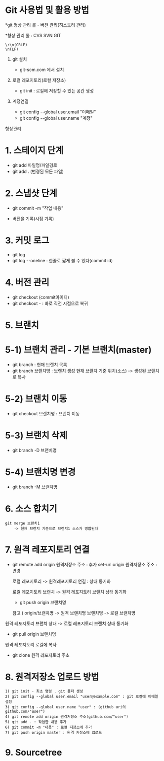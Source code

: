 # Git 사용법 및 활용 방법

*git 형상 관리 롤
		- 버전 관리(히스토리 관리)
	
*형상 관리 롤 :  CVS
				SVN
				GIT
						
	\r\n(CRLF)
	\n(LF)
	
1. git 설치
	- git-scm.com 에서 설치

2. 로컬 레포지토리(로컬 저장소)
	- git init : 로컬에 저장할 수 있는 공간 생성

3. 계정연결
	- git config --global user.email "이메일"
	- git config --global user.name "계정"
	

형상관리
# 1. 스테이지 단계
- git add 파일명/파일경로
- git add . (변경된 모든 파일)
	
# 2. 스냅샷 단계
- git commit -m "작업 내용"
	
- 버전을 기록(시점 기록)
	
# 3. 커밋 로그
- git log
- git log --oneline : 한줄로 짧게 볼 수 있다(commit id)
	
# 4. 버전 관리
- git checkout (commit아이디)
- git checkout - : 바로 직전 시점으로 복귀
	
# 5. 브랜치

#	5-1) 브랜치 관리 - 기본 브랜치(master)
- git branch : 현재 브랜치 목록
- git branch 브랜치명 : 브랜치 생성
		현재 브랜치 기준 위치(소스) -> 생성된 브랜치로 복사
	
#	5-2) 브랜치 이동
- git checkout 브랜치명 : 브랜치 이동
	
#	5-3) 브랜치 삭제
- git branch -D 브랜치명
	
#	5-4) 브랜치명 변경
- git branch -M 브랜치명
	

# 6. 소스 합치기
	git merge 브랜치1
		-> 현재 브랜치 기준으로 브랜치1 소스가 병합된다

# 7. 원격 레포지토리 연결
- git remote add origin 원격저장소 주소 : 추가
           set-url origin 원격저장소 주소 : 변경
    
    로컬 레포지토리 -> 원격레포지토리 연결 : 상태 동기화

    로컬 레포지토리 브랜치 -> 원격 레포지토리 브랜치 상태 동기화
    - git push origin 브랜치명

    참고 ) origin/브랜치명 -> 원격 브랜치명
            브랜치명 -> 로컬 브랜치명

원격 레포지토리 브랜치 상태 -> 로컬 레포지토리 브랜치 상태 동기화
- git pull origin 브랜치명

원격 레포지토리 로컬에 복사
- git clone 원격 레포지토리 주소

# 8. 원격저장소 업로드 방법
	1) git init - 최초 명령 , git 폴더 생성
	2) git config --global user.email "user@example.com" : git 로컬에 이메일 설정
	3) git config --global user.name "user" : (github uri의 github.com/"user")
    4) git remote add origin 원격저장소 주소(github.com/"user")
    5) git add . : 작업한 내용 추가
    6) git commit -m "내용" : 로컬 저장소에 추가
    7) git push origin master : 원격 저장소에 업로드

# 9. Sourcetree 